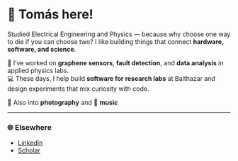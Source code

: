 # 👋 Tomás here!

Studied Electrical Engineering and Physics — because why choose one way to die if you can choose two? I like building things that connect **hardware, software, and science**.

🔬 I’ve worked on **graphene sensors**, **fault detection**, and **data analysis** in applied physics labs.  
💻 These days, I help build **software for research labs** at Balthazar and design experiments that mix curiosity with code.

📸 Also into **photography** and 🎵 **music**

---

### 🌐 Elsewhere
- [LinkedIn](https://www.linkedin.com/in/tomasrojasc/)
- [Scholar](https://scholar.google.com/citations?user=I7ZapO8AAAAJ&hl=en)
